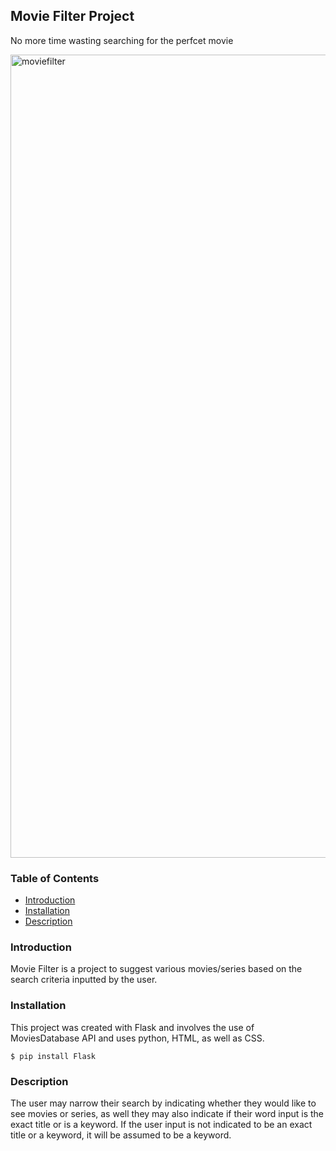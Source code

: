 ## Movie Filter Project
No more time wasting searching for the perfcet movie

<img width="1285" alt="moviefilter" src="https://github.com/alebora/MovieFilter/blob/main/static/movieFilter.png">

### Table of Contents              
* [Introduction](#Introduction)
* [Installation](#Installation)
* [Description](#Description)      
  
### Introduction                         
Movie Filter is a project to suggest various movies/series based on the search criteria inputted by the user.                
                
### Installation 
This project was created with Flask and involves the use of MoviesDatabase API and uses python, HTML, as well as CSS.      
```
$ pip install Flask                         
```                     
    
### Description
The user may narrow their search by indicating whether they would like to see movies or series, as well they may also indicate if their word input is the exact title or is a keyword. If the user input is not indicated to be an exact title or a keyword, it will be assumed to be a keyword.                 

